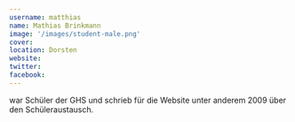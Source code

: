 ```yaml
---
username: matthias
name: Mathias Brinkmann
image: '/images/student-male.png'
cover: 
location: Dorsten
website: 
twitter: 
facebook: 
---
```

war Schüler der GHS und schrieb für die Website unter anderem 2009 über den Schüleraustausch. 